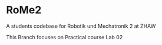 # RoMe2

A students codebase for Robotik und Mechatronik 2 at ZHAW


This Branch focuses on Practical course Lab 02